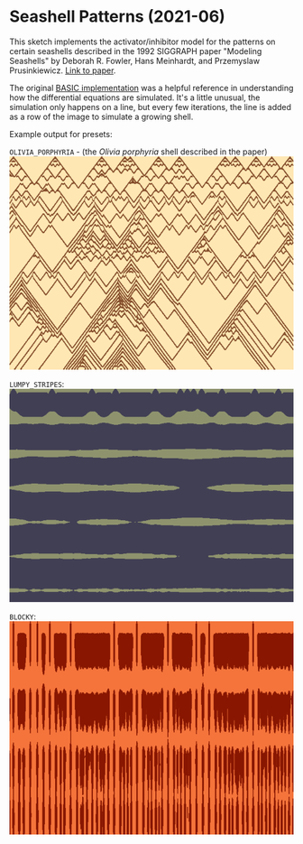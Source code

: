 # Seashell Patterns (2021-06)

This sketch implements the activator/inhibitor model for the patterns on
certain seashells described in the 1992 SIGGRAPH paper "Modeling Seashells" by
Deborah R. Fowler, Hans Meinhardt, and Przemyslaw Prusinkiewicz.
[Link to paper](http://algorithmicbotany.org/papers/shells.sig92.pdf).

The original
[BASIC implementation](https://www.eb.tuebingen.mpg.de/emeriti/hans-meinhardt/shell-program/) 
was a helpful reference in understanding
how the differential equations are simulated. It's a little unusual, the
simulation only happens on a line, but every few iterations, the line is
added as a row of the image to simulate a growing shell.

Example output for presets:

`OLIVIA_PORPHYRIA`  - (the _Olivia porphyria_ shell described in the paper)
![Olivia Porphyria Shell](figures/olivia-porphyria.png)

`LUMPY_STRIPES`:
![Lumpy Stripes](figures/lumpy-stripes.png)

`BLOCKY`:
![Blocky](figures/blocky.png)
